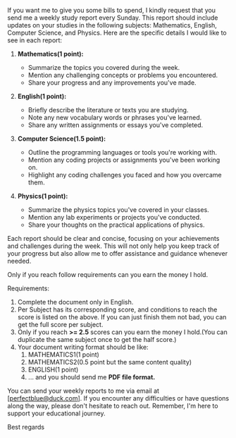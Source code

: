 If you want me to give you some bills to spend, I kindly request that you send me a weekly study report every Sunday. This report should include updates on your studies in the following subjects: Mathematics, English, Computer Science, and Physics. Here are the specific details I would like to see in each report:

1. **Mathematics(1 point):**
    
    - Summarize the topics you covered during the week.
    - Mention any challenging concepts or problems you encountered.
    - Share your progress and any improvements you've made.
2. **English(1 point):**
    
    - Briefly describe the literature or texts you are studying.
    - Note any new vocabulary words or phrases you've learned.
    - Share any written assignments or essays you've completed.
3. **Computer Science(1.5 point):**
    
    - Outline the programming languages or tools you're working with.
    - Mention any coding projects or assignments you've been working on.
    - Highlight any coding challenges you faced and how you overcame them.
4. **Physics(1 point):**
    
    - Summarize the physics topics you've covered in your classes.
    - Mention any lab experiments or projects you've conducted.
    - Share your thoughts on the practical applications of physics.

Each report should be clear and concise, focusing on your achievements and challenges during the week. This will not only help you keep track of your progress but also allow me to offer assistance and guidance whenever needed.

Only if you reach follow requirements can you earn the money I hold.

Requirements:

1. Complete the document only in English.
2. Per Subject has its corresponding score, and conditions to reach the score is listed on the above. If you can just finish them not bad, you can get the full score per subject. 
3. Only if you reach **>= 2.5** scores can you earn the money I hold.(You can duplicate the same subject once to get the half score.)
4. Your document writing format should be like:
	1. MATHEMATICS1(1 point)
	2. MATHEMATICS2(0.5 point but the same content quality)
	3. ENGLISH(1 point)
	4. ...
	and you should send me **PDF file format.**



You can send your weekly reports to me via email at [perfectblue@duck.com]. If you encounter any difficulties or have questions along the way, please don't hesitate to reach out. Remember, I'm here to support your educational journey.



Best regards